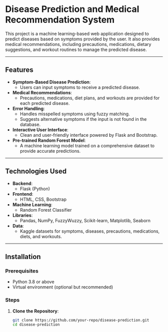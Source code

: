 # Disease Prediction and Medical Recommendation System

This project is a machine learning-based web application designed to predict diseases based on symptoms provided by the user. It also provides medical recommendations, including precautions, medications, dietary suggestions, and workout routines to manage the predicted disease.

---

## Features

- **Symptom-Based Disease Prediction**:
  - Users can input symptoms to receive a predicted disease.
- **Medical Recommendations**:
  - Precautions, medications, diet plans, and workouts are provided for each predicted disease.
- **Error Handling**:
  - Handles misspelled symptoms using fuzzy matching.
  - Suggests alternative symptoms if the input is not found in the database.
- **Interactive User Interface**:
  - Clean and user-friendly interface powered by Flask and Bootstrap.
- **Pre-trained Random Forest Model**:
  - A machine learning model trained on a comprehensive dataset to provide accurate predictions.

---

## Technologies Used

- **Backend**:
  - Flask (Python)
- **Frontend**:
  - HTML, CSS, Bootstrap
- **Machine Learning**:
  - Random Forest Classifier
- **Libraries**:
  - Pandas, NumPy, FuzzyWuzzy, Scikit-learn, Matplotlib, Seaborn
- **Data**:
  - Kaggle datasets for symptoms, diseases, precautions, medications, diets, and workouts.

---

## Installation

### Prerequisites

- Python 3.8 or above
- Virtual environment (optional but recommended)

### Steps

1. **Clone the Repository**:
   ```bash
   git clone https://github.com/your-repo/disease-prediction.git
   cd disease-prediction
